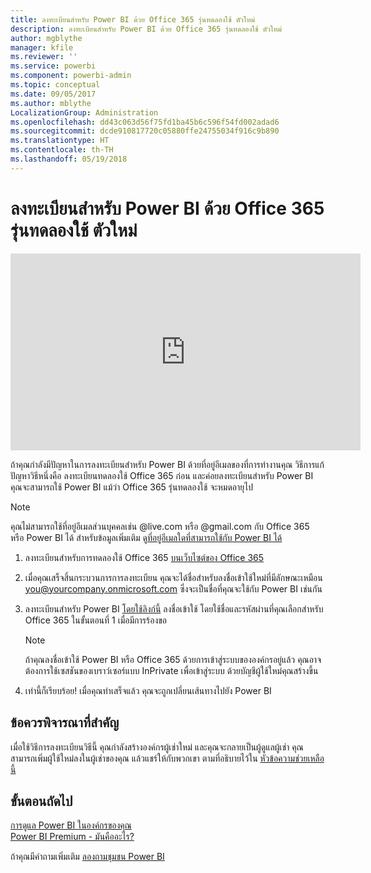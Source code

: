 ```yaml
---
title: ลงทะเบียนสำหรับ Power BI ด้วย Office 365 รุ่นทดลองใช้ ตัวใหม่
description: ลงทะเบียนสำหรับ Power BI ด้วย Office 365 รุ่นทดลองใช้ ตัวใหม่
author: mgblythe
manager: kfile
ms.reviewer: ''
ms.service: powerbi
ms.component: powerbi-admin
ms.topic: conceptual
ms.date: 09/05/2017
ms.author: mblythe
LocalizationGroup: Administration
ms.openlocfilehash: dd43c063d56f75fd1ba45b6c596f54fd002adad6
ms.sourcegitcommit: dcde910817720c05880ffe24755034f916c9b890
ms.translationtype: HT
ms.contentlocale: th-TH
ms.lasthandoff: 05/19/2018
---
```

# <a name="signing-up-for-power-bi-with-a-new-office-365-trial"></a>ลงทะเบียนสำหรับ Power BI ด้วย Office 365 รุ่นทดลองใช้ ตัวใหม่
<iframe width="560" height="315" src="https://www.youtube.com/embed/gbSuFST-Nx4?showinfo=0" frameborder="0" allowfullscreen></iframe>

ถ้าคุณกำลังมีปัญหาในการลงทะเบียนสำหรับ Power BI ด้วยที่อยู่อีเมลของที่การทำงานคุณ วิธีการแก้ปัญหาวิธีหนึ่งคือ ลงทะเบียนทดลองใช้ Office 365 ก่อน และค่อยลงทะเบียนสำหรับ Power BI  คุณจะสามารถใช้ Power BI แม้ว่า Office 365 รุ่นทดลองใช้ จะหมดอายุไป

> [!NOTE]
> คุณไม่สามารถใช้ที่อยู่อีเมลส่วนบุคคลเช่น @live.com หรือ @gmail.com กับ Office 365 หรือ Power BI ได้ สำหรับข้อมูลเพิ่มเติม ดู[ที่อยู่อีเมลใดที่สามารถใช้กับ Power BI ได้](service-self-service-signup-for-power-bi.md#what-email-address-can-be-used-with-power-bi)
> 
> 

1. ลงทะเบียนสำหรับการทดลองใช้ Office 365 [บนเว็บไซต์ของ Office 365](https://go.microsoft.com/fwlink/p/?LinkID=403802)
2. เมื่อคุณเสร็จสิ้นกระบวนการการลงทะเบียน คุณจะได้ชื่อสำหรับลงชื่อเข้าใช้ใหม่ที่มีลักษณะเหมือน you@yourcompany.onmicrosoft.com  ซึ่งจะเป็นชื่อที่คุณจะใช้กับ Power BI เช่นกัน
3. ลงทะเบียนสำหรับ Power BI [โดยใช้ลิงก์นี้](https://portal.office.com/Start/Confirm?Sku=a403ebcc-fae0-4ca2-8c8c-7a907fd6c235&ru=https%3A%2F%2Fapp.powerbi.com%3FredirectedFromSignup%3D1%26noSignUpCheck%3D1)  ลงชื่อเข้าใช้ โดยใช้ชื่อและรหัสผ่านที่คุณเลือกสำหรับ Office 365 ในขั้นตอนที่ 1 เมื่อมีการร้องขอ
   
   > [!NOTE]
   > ถ้าคุณลงชื่อเข้าใช้ Power BI หรือ Office 365 ด้วยการเข้าสู่ระบบขององค์กรอยู่แล้ว คุณอาจต้องการใช้เซสชันของเบราว์เซอร์แบบ InPrivate เพื่อเข้าสู่ระบบ ด้วยบัญชีผู้ใช้ใหม่คุณสร้างขึ้น
   > 
   > 
4. เท่านี้ก็เรียบร้อย!  เมื่อคุณทำเสร็จแล้ว คุณจะถูกเปลี่ยนเส้นทางไปยัง Power BI

## <a name="important-considerations"></a>ข้อควรพิจารณาที่สำคัญ
เมื่อใช้วิธีการลงทะเบียนวิธีนี้ คุณกำลังสร้างองค์กรผู้เช่าใหม่ และคุณจะกลายเป็นผู้ดูแลผู้เช่า คุณสามารถเพิ่มผู้ใช้ใหม่ลงในผู้เช่าของคุณ แล้วแชร์ให้กับพวกเขา ตามที่อธิบายไว้ใน [หัวข้อความช่วยเหลือนี้](https://support.office.com/en-sg/article/Add-users-individually-to-Office-365---Admin-Help-1970f7d6-03b5-442f-b385-5880b9c256ec?ui=en-US&rs=en-SG&ad=SG)

## <a name="next-steps"></a>ขั้นตอนถัดไป
[การดูแล Power BI ในองค์กรของคุณ](service-admin-administering-power-bi-in-your-organization.md)  
[Power BI Premium - มันคืออะไร?](service-premium.md)  

ถ้าคุณมีคำถามเพิ่มเติม [ลองถามชุมชน Power BI](http://community.powerbi.com/)


